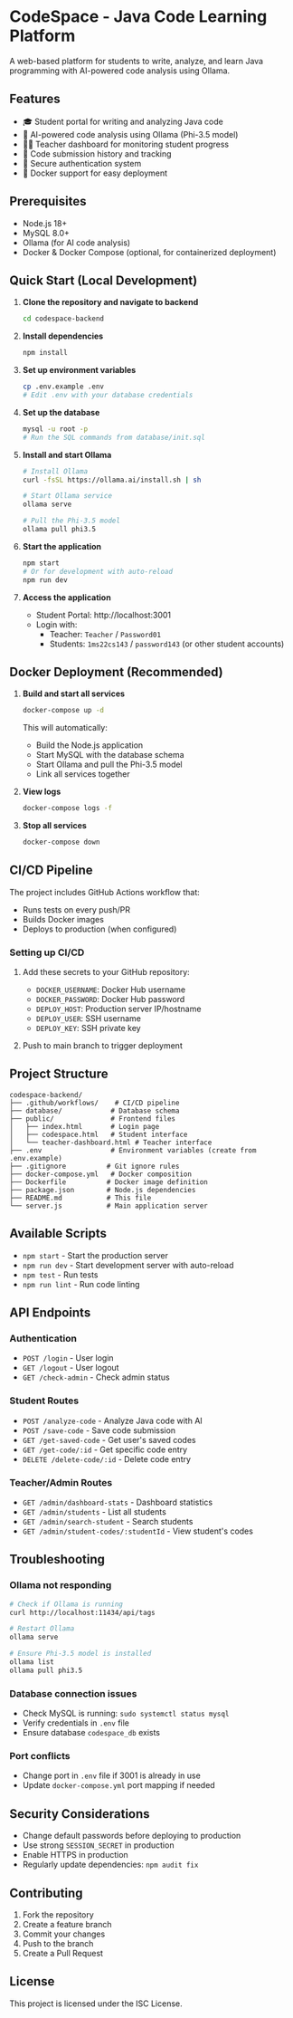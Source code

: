 # CodeSpace - Java Code Learning Platform

A web-based platform for students to write, analyze, and learn Java programming with AI-powered code analysis using Ollama.

## Features

- 🎓 Student portal for writing and analyzing Java code
- 🤖 AI-powered code analysis using Ollama (Phi-3.5 model)
- 👨‍🏫 Teacher dashboard for monitoring student progress
- 💾 Code submission history and tracking
- 🔐 Secure authentication system
- 🐳 Docker support for easy deployment

## Prerequisites

- Node.js 18+ 
- MySQL 8.0+
- Ollama (for AI code analysis)
- Docker & Docker Compose (optional, for containerized deployment)

## Quick Start (Local Development)

1. **Clone the repository and navigate to backend**
   ```bash
   cd codespace-backend
   ```

2. **Install dependencies**
   ```bash
   npm install
   ```

3. **Set up environment variables**
   ```bash
   cp .env.example .env
   # Edit .env with your database credentials
   ```

4. **Set up the database**
   ```bash
   mysql -u root -p
   # Run the SQL commands from database/init.sql
   ```

5. **Install and start Ollama**
   ```bash
   # Install Ollama
   curl -fsSL https://ollama.ai/install.sh | sh
   
   # Start Ollama service
   ollama serve
   
   # Pull the Phi-3.5 model
   ollama pull phi3.5
   ```

6. **Start the application**
   ```bash
   npm start
   # Or for development with auto-reload
   npm run dev
   ```

7. **Access the application**
   - Student Portal: http://localhost:3001
   - Login with:
     - Teacher: `Teacher` / `Password01`
     - Students: `1ms22cs143` / `password143` (or other student accounts)

## Docker Deployment (Recommended)

1. **Build and start all services**
   ```bash
   docker-compose up -d
   ```

   This will automatically:
   - Build the Node.js application
   - Start MySQL with the database schema
   - Start Ollama and pull the Phi-3.5 model
   - Link all services together

2. **View logs**
   ```bash
   docker-compose logs -f
   ```

3. **Stop all services**
   ```bash
   docker-compose down
   ```

## CI/CD Pipeline

The project includes GitHub Actions workflow that:
- Runs tests on every push/PR
- Builds Docker images
- Deploys to production (when configured)

### Setting up CI/CD

1. Add these secrets to your GitHub repository:
   - `DOCKER_USERNAME`: Docker Hub username
   - `DOCKER_PASSWORD`: Docker Hub password
   - `DEPLOY_HOST`: Production server IP/hostname
   - `DEPLOY_USER`: SSH username
   - `DEPLOY_KEY`: SSH private key

2. Push to main branch to trigger deployment

## Project Structure

```
codespace-backend/
├── .github/workflows/    # CI/CD pipeline
├── database/            # Database schema
├── public/              # Frontend files
│   ├── index.html       # Login page
│   ├── codespace.html   # Student interface
│   └── teacher-dashboard.html # Teacher interface
├── .env                 # Environment variables (create from .env.example)
├── .gitignore          # Git ignore rules
├── docker-compose.yml   # Docker composition
├── Dockerfile          # Docker image definition
├── package.json        # Node.js dependencies
├── README.md           # This file
└── server.js           # Main application server
```

## Available Scripts

- `npm start` - Start the production server
- `npm run dev` - Start development server with auto-reload
- `npm test` - Run tests
- `npm run lint` - Run code linting

## API Endpoints

### Authentication
- `POST /login` - User login
- `GET /logout` - User logout
- `GET /check-admin` - Check admin status

### Student Routes
- `POST /analyze-code` - Analyze Java code with AI
- `POST /save-code` - Save code submission
- `GET /get-saved-code` - Get user's saved codes
- `GET /get-code/:id` - Get specific code entry
- `DELETE /delete-code/:id` - Delete code entry

### Teacher/Admin Routes
- `GET /admin/dashboard-stats` - Dashboard statistics
- `GET /admin/students` - List all students
- `GET /admin/search-student` - Search students
- `GET /admin/student-codes/:studentId` - View student's codes

## Troubleshooting

### Ollama not responding
```bash
# Check if Ollama is running
curl http://localhost:11434/api/tags

# Restart Ollama
ollama serve

# Ensure Phi-3.5 model is installed
ollama list
ollama pull phi3.5
```

### Database connection issues
- Check MySQL is running: `sudo systemctl status mysql`
- Verify credentials in `.env` file
- Ensure database `codespace_db` exists

### Port conflicts
- Change port in `.env` file if 3001 is already in use
- Update `docker-compose.yml` port mapping if needed

## Security Considerations

- Change default passwords before deploying to production
- Use strong `SESSION_SECRET` in production
- Enable HTTPS in production
- Regularly update dependencies: `npm audit fix`

## Contributing

1. Fork the repository
2. Create a feature branch
3. Commit your changes
4. Push to the branch
5. Create a Pull Request

## License

This project is licensed under the ISC License.